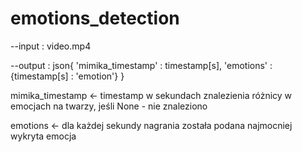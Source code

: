 # emotions_detection

--input : video.mp4

--output : json{
    'mimika_timestamp' : timestamp[s],
    'emotions' : {timestamp[s] : 'emotion'}
}

mimika_timestamp <- timestamp w sekundach znalezienia różnicy w emocjach na twarzy, jeśli None - nie znaleziono


emotions <- dla każdej sekundy nagrania została podana najmocniej wykryta emocja